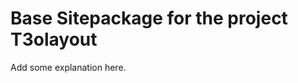 Base Sitepackage for the project T3olayout
==============================================================

Add some explanation here.

